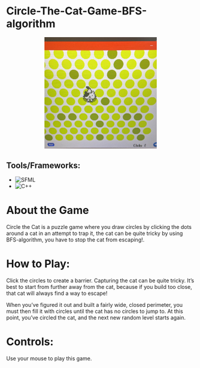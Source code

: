 # Circle-The-Cat-Game-BFS-algorithm

<p align="center">
  <img src="./resources/textures/circle-cat-game.png" alt="game" width="300" />
</p>

## Tools/Frameworks:
* ![SFML](https://img.shields.io/badge/SFML-8EA2EE?style=for-the-badge&logo=sfml&logoColor=white)
* ![C++](https://img.shields.io/badge/C%2B%2B-00599C?style=for-the-badge&logo=c%2B%2B&logoColor=white)

# About the Game
Circle the Cat is a puzzle game where you draw circles by clicking the dots around a cat in an attempt to trap it,  the cat can be quite tricky by using BFS-algorithm, you have to stop the cat from escaping!.

# How to Play:
Click the circles to create a barrier. Capturing the cat can be quite tricky. It’s best to start from further away from the cat, because if you build too close, that cat will always find a way to escape!

When you’ve figured it out and built a fairly wide, closed perimeter, you must then fill it with circles until the cat has no circles to jump to. At this point, you’ve circled the cat, and the next new random level starts again.

# Controls:
Use your mouse to play this game.
